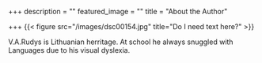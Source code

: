 +++
description = ""
featured_image = ""
title = "About the Author"

+++
{{< figure src="/images/dsc00154.jpg" title="Do I need text here?" >}}

V.A.Rudys is Lithuanian herritage. At school he always snuggled with Languages due to his visual dyslexia.